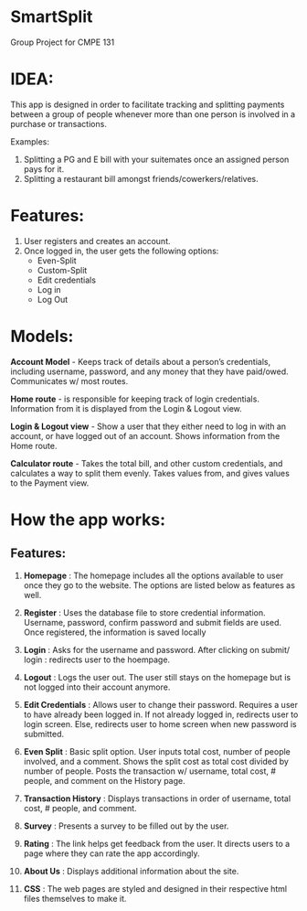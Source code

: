 # SmartSplit
Group Project for CMPE 131

# IDEA:
This app is designed in order to facilitate tracking and splitting payments between a group of people whenever more than one person is involved in a purchase or transactions. 

Examples:
1. Splitting a PG and E bill with your suitemates once an assigned person pays for it.
2. Splitting a restaurant bill amongst friends/cowerkers/relatives.

# Features:

1. User registers and creates an account.
2. Once logged in, the user gets the following options:
    * Even-Split
    * Custom-Split
    * Edit credentials
    * Log in
    * Log Out
    
# Models:    
    
   **Account Model** - Keeps track of details about a person’s credentials, including username, password, and any money that they     have paid/owed.  Communicates w/ most routes. 
   
  **Home route** - is responsible for keeping track of login credentials.  Information from it is displayed from the Login &     Logout view. 
  
  **Login & Logout view** - Show a user that they either need to log in with an account, or have logged out of an account.  Shows information from the Home route.
  
  **Calculator route** - Takes the total bill, and other custom credentials,  and calculates a way to split them evenly.  Takes values from, and gives values to the Payment view.
    
    
    
# How the app works:
  ## Features:

1. **Homepage** : The homepage includes all the options available to user once they go to the website. The options are listed below as features as well.

2. **Register** : Uses the database file to store credential information. Username, password, confirm password and submit fields are used. Once registered, the information is saved locally

3. **Login** : Asks for the username and password. After clicking on submit/ login : redirects user to the hoempage.

4. **Logout** : Logs the user out. The user still stays on the homepage but is not logged into their account anymore.

5. **Edit Credentials** : Allows user to change their password. Requires a user to have already been logged in. If not already logged in, redirects user to login screen. Else, redirects user to home screen when new password is submitted.

6. **Even Split** : Basic split option. User inputs total cost, number of people involved, and a comment. Shows the split cost as total cost divided by number of people. Posts the transaction w/ username, total cost, # people, and comment on the History page.

7. **Transaction History** : Displays transactions in order of username, total cost, # people, and comment.

8. **Survey** : Presents a survey to be filled out by the user.

9. **Rating** : The link helps get feedback from the user. It directs users to a page where they can rate the app accordingly.

12. **About Us** : Displays additional information about the site.

11. **CSS** : The web pages are styled and designed in their respective html files themselves to make it.


    

    












 
